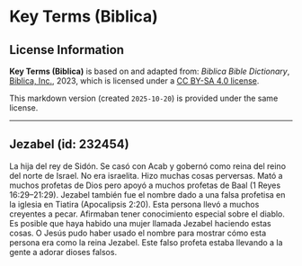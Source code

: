 # Key Terms (Biblica)

## License Information

**Key Terms (Biblica)** is based on and adapted from: _Biblica Bible Dictionary_, [Biblica, Inc.](https://www.biblica.com/), 2023, which is licensed under a [CC BY-SA 4.0 license](https://creativecommons.org/licenses/by-sa/4.0/legalcode.en).

This markdown version (created `2025-10-20`) is provided under the same license.



--------------------------------

## Jezabel (id: 232454)

La hija del rey de Sidón. Se casó con Acab y gobernó como reina del reino del norte de Israel. No era israelita. Hizo muchas cosas perversas. Mató a muchos profetas de Dios pero apoyó a muchos profetas de Baal (1 Reyes 16:29–21:29\). Jezabel también fue el nombre dado a una falsa profetisa en la iglesia en Tiatira (Apocalipsis 2:20\). Esta persona llevó a muchos creyentes a pecar. Afirmaban tener conocimiento especial sobre el diablo. Es posible que haya habido una mujer llamada Jezabel haciendo estas cosas. O Jesús pudo haber usado el nombre para mostrar cómo esta persona era como la reina Jezabel. Este falso profeta estaba llevando a la gente a adorar dioses falsos.


